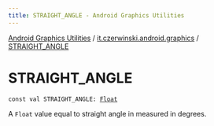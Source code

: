 ```yaml
---
title: STRAIGHT_ANGLE - Android Graphics Utilities
---
```


[Android Graphics Utilities](../index.html) / [it.czerwinski.android.graphics](index.html) / [STRAIGHT_ANGLE](./-s-t-r-a-i-g-h-t_-a-n-g-l-e.html)

# STRAIGHT_ANGLE

`const val STRAIGHT_ANGLE: `[`Float`](https://kotlinlang.org/api/latest/jvm/stdlib/kotlin/-float/index.html)

A `Float` value equal to straight angle in measured in degrees.

